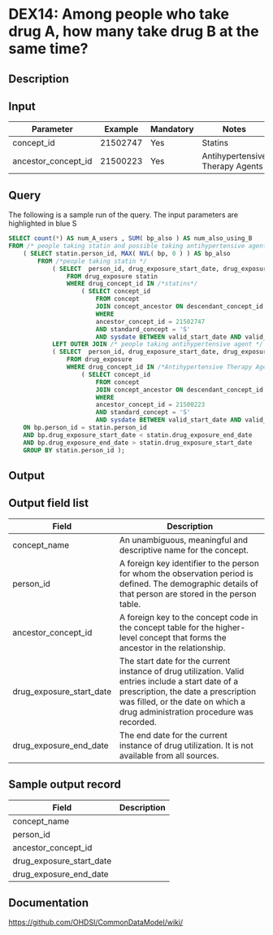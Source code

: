 # DEX14: Among people who take drug A, how many take drug B at the same time?

## Description
## Input

|  Parameter |  Example |  Mandatory |  Notes | 
| --- | --- | --- | --- |
| concept_id | 21502747 | Yes | Statins | 
| ancestor_concept_id | 21500223 | Yes | Antihypertensive Therapy Agents |

## Query
The following is a sample run of the query. The input parameters are highlighted in  blue  S

```sql
SELECT count(*) AS num_A_users , SUM( bp_also ) AS num_also_using_B 
FROM /* people taking statin and possible taking antihypertensive agent */ 
    ( SELECT statin.person_id, MAX( NVL( bp, 0 ) ) AS bp_also 
        FROM /*people taking statin */ 
            ( SELECT  person_id, drug_exposure_start_date, drug_exposure_end_date 
                FROM drug_exposure statin 
                WHERE drug_concept_id IN /*statins*/ 
                    ( SELECT concept_id 
                        FROM concept 
                        JOIN concept_ancestor ON descendant_concept_id = concept_id 
                        WHERE 
                        ancestor_concept_id = 21502747
                        AND standard_concept = 'S' 
                        AND sysdate BETWEEN valid_start_date AND valid_end_date ) ) statin                            
            LEFT OUTER JOIN /* people taking antihypertensive agent */ 
            ( SELECT  person_id, drug_exposure_start_date, drug_exposure_end_date , 1 AS bp 
                FROM drug_exposure 
                WHERE drug_concept_id IN /*Antihypertensive Therapy Agents */ 
                    ( SELECT concept_id 
                        FROM concept 
                        JOIN concept_ancestor ON descendant_concept_id = concept_id 
                        WHERE 
                        ancestor_concept_id = 21500223 
                        AND standard_concept = 'S' 
                        AND sysdate BETWEEN valid_start_date AND valid_end_date ) ) bp 
    ON bp.person_id = statin.person_id 
    AND bp.drug_exposure_start_date < statin.drug_exposure_end_date 
    AND bp.drug_exposure_end_date > statin.drug_exposure_start_date 
    GROUP BY statin.person_id );
```

## Output


## Output field list

|  Field |  Description |
| --- | --- | 
| concept_name | An unambiguous, meaningful and descriptive name for the concept. |
| person_id | A foreign key identifier to the person for whom the observation period is defined. The demographic details of that person are stored in the person table. |
| ancestor_concept_id | A foreign key to the concept code in the concept table for the higher-level concept that forms the ancestor in the relationship. |
| drug_exposure_start_date | The start date for the current instance of drug utilization. Valid entries include a start date of a prescription, the date a prescription was filled, or the date on which a drug administration procedure was recorded. |
| drug_exposure_end_date | The end date for the current instance of drug utilization. It is not available from all sources. |


## Sample output record

|  Field |  Description |
| --- | --- |
| concept_name |   |
| person_id |   |
| ancestor_concept_id |   |
| drug_exposure_start_date |   |
| drug_exposure_end_date |   |

## Documentation
https://github.com/OHDSI/CommonDataModel/wiki/
